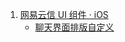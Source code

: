1. [网易云信 UI 组件 · iOS](https://github.com/netease-im/NIM_iOS_UIKit)
    - [聊天界面排版自定义](https://github.com/netease-im/NIM_iOS_UIKit/blob/master/Documents/nim_custom_ui.md#nimmessagecell)



